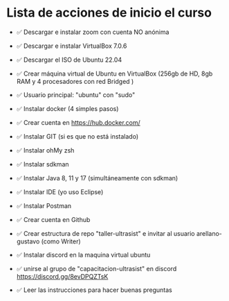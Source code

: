 # Lista de acciones de inicio el curso

- ✅ Descargar e instalar zoom con cuenta NO anónima

- ✅ Descargar e instalar VirtualBox 7.0.6
- ✅ Descargar el ISO de Ubuntu 22.04
- ✅ Crear máquina virtual de Ubuntu en VirtualBox (256gb de HD, 8gb RAM y 4 procesadores con red Bridged )
- ✅ Usuario principal: "ubuntu" con "sudo"
- ✅ Instalar docker (4 simples pasos)
- ✅ Crear cuenta en https://hub.docker.com/
- ✅ Instalar GIT (si es que no está instalado)
- ✅ Instalar ohMy zsh 
- ✅ Instalar sdkman
- ✅ Instalar Java 8, 11 y 17 (simultáneamente con sdkman)
- ✅ Instalar IDE (yo uso Eclipse)
- ✅ Instalar Postman
- ✅ Crear cuenta en Github
- ✅ Crear estructura de repo "taller-ultrasist" e invitar al usuario arellano-gustavo (como Writer)
- ✅ Instalar discord en la maquina virtual ubuntu
- ✅ unirse al grupo de "capacitacion-ultrasist" en discord https://discord.gg/8evDPQZTsK
- ✅ Leer las instrucciones para hacer buenas preguntas
